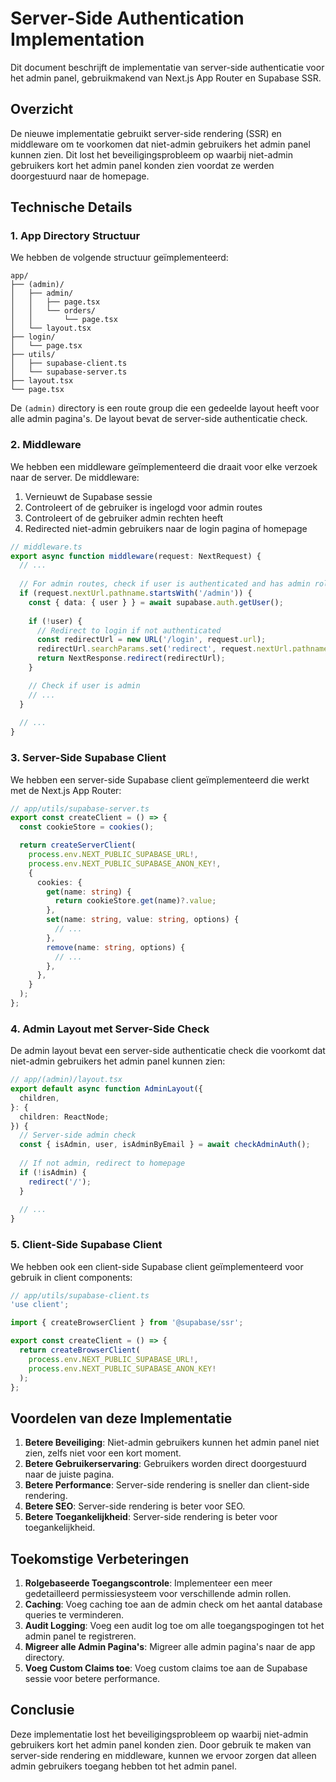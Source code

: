 # Server-Side Authentication Implementation

Dit document beschrijft de implementatie van server-side authenticatie voor het admin panel, gebruikmakend van Next.js App Router en Supabase SSR.

## Overzicht

De nieuwe implementatie gebruikt server-side rendering (SSR) en middleware om te voorkomen dat niet-admin gebruikers het admin panel kunnen zien. Dit lost het beveiligingsprobleem op waarbij niet-admin gebruikers kort het admin panel konden zien voordat ze werden doorgestuurd naar de homepage.

## Technische Details

### 1. App Directory Structuur

We hebben de volgende structuur geïmplementeerd:

```
app/
├── (admin)/
│   ├── admin/
│   │   ├── page.tsx
│   │   └── orders/
│   │       └── page.tsx
│   └── layout.tsx
├── login/
│   └── page.tsx
├── utils/
│   ├── supabase-client.ts
│   └── supabase-server.ts
├── layout.tsx
└── page.tsx
```

De `(admin)` directory is een route group die een gedeelde layout heeft voor alle admin pagina's. De layout bevat de server-side authenticatie check.

### 2. Middleware

We hebben een middleware geïmplementeerd die draait voor elke verzoek naar de server. De middleware:

1. Vernieuwt de Supabase sessie
2. Controleert of de gebruiker is ingelogd voor admin routes
3. Controleert of de gebruiker admin rechten heeft
4. Redirected niet-admin gebruikers naar de login pagina of homepage

```typescript
// middleware.ts
export async function middleware(request: NextRequest) {
  // ...
  
  // For admin routes, check if user is authenticated and has admin role
  if (request.nextUrl.pathname.startsWith('/admin')) {
    const { data: { user } } = await supabase.auth.getUser();
    
    if (!user) {
      // Redirect to login if not authenticated
      const redirectUrl = new URL('/login', request.url);
      redirectUrl.searchParams.set('redirect', request.nextUrl.pathname);
      return NextResponse.redirect(redirectUrl);
    }

    // Check if user is admin
    // ...
  }
  
  // ...
}
```

### 3. Server-Side Supabase Client

We hebben een server-side Supabase client geïmplementeerd die werkt met de Next.js App Router:

```typescript
// app/utils/supabase-server.ts
export const createClient = () => {
  const cookieStore = cookies();

  return createServerClient(
    process.env.NEXT_PUBLIC_SUPABASE_URL!,
    process.env.NEXT_PUBLIC_SUPABASE_ANON_KEY!,
    {
      cookies: {
        get(name: string) {
          return cookieStore.get(name)?.value;
        },
        set(name: string, value: string, options) {
          // ...
        },
        remove(name: string, options) {
          // ...
        },
      },
    }
  );
};
```

### 4. Admin Layout met Server-Side Check

De admin layout bevat een server-side authenticatie check die voorkomt dat niet-admin gebruikers het admin panel kunnen zien:

```typescript
// app/(admin)/layout.tsx
export default async function AdminLayout({
  children,
}: {
  children: ReactNode;
}) {
  // Server-side admin check
  const { isAdmin, user, isAdminByEmail } = await checkAdminAuth();
  
  // If not admin, redirect to homepage
  if (!isAdmin) {
    redirect('/');
  }
  
  // ...
}
```

### 5. Client-Side Supabase Client

We hebben ook een client-side Supabase client geïmplementeerd voor gebruik in client components:

```typescript
// app/utils/supabase-client.ts
'use client';

import { createBrowserClient } from '@supabase/ssr';

export const createClient = () => {
  return createBrowserClient(
    process.env.NEXT_PUBLIC_SUPABASE_URL!,
    process.env.NEXT_PUBLIC_SUPABASE_ANON_KEY!
  );
};
```

## Voordelen van deze Implementatie

1. **Betere Beveiliging**: Niet-admin gebruikers kunnen het admin panel niet zien, zelfs niet voor een kort moment.
2. **Betere Gebruikerservaring**: Gebruikers worden direct doorgestuurd naar de juiste pagina.
3. **Betere Performance**: Server-side rendering is sneller dan client-side rendering.
4. **Betere SEO**: Server-side rendering is beter voor SEO.
5. **Betere Toegankelijkheid**: Server-side rendering is beter voor toegankelijkheid.

## Toekomstige Verbeteringen

1. **Rolgebaseerde Toegangscontrole**: Implementeer een meer gedetailleerd permissiesysteem voor verschillende admin rollen.
2. **Caching**: Voeg caching toe aan de admin check om het aantal database queries te verminderen.
3. **Audit Logging**: Voeg een audit log toe om alle toegangspogingen tot het admin panel te registreren.
4. **Migreer alle Admin Pagina's**: Migreer alle admin pagina's naar de app directory.
5. **Voeg Custom Claims toe**: Voeg custom claims toe aan de Supabase sessie voor betere performance.

## Conclusie

Deze implementatie lost het beveiligingsprobleem op waarbij niet-admin gebruikers kort het admin panel konden zien. Door gebruik te maken van server-side rendering en middleware, kunnen we ervoor zorgen dat alleen admin gebruikers toegang hebben tot het admin panel.
